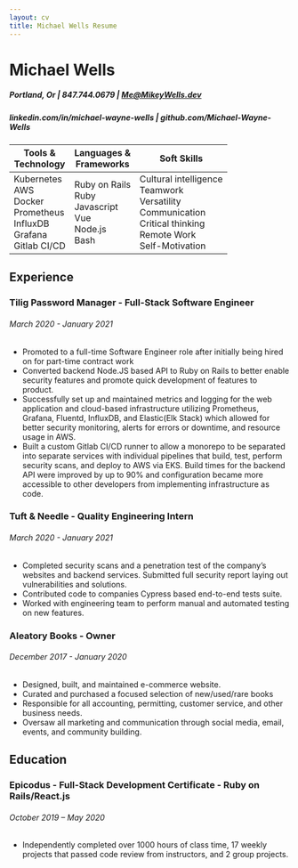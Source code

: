 ```yaml
---
layout: cv
title: Michael Wells Resume
---
```

# Michael Wells
##### Portland, Or | 847.744.0679 | Me@MikeyWells.dev
##### linkedin.com/in/michael-wayne-wells | github.com/Michael-Wayne-Wells

| Tools & <br>Technology| Languages &<br> Frameworks | Soft Skills |
| --- | --- | --- |
| Kubernetes<br>AWS<br>Docker<br>Prometheus<br>InfluxDB<br>Grafana<br>Gitlab CI/CD | Ruby on Rails<br>Ruby<br>Javascript<br>Vue<br>Node.js<br>Bash<br> | Cultural intelligence<br>Teamwork<br>Versatility<br>Communication<br>Critical thinking<br>Remote Work<br>Self-Motivation |

## Experience
### Tilig Password Manager - Full-Stack Software Engineer
###### March 2020 - January 2021
- Promoted to a full-time Software Engineer role after initially being hired on for part-time contract work
- Converted backend Node.JS based API to Ruby on Rails to better enable security features and promote quick development of features to product.
- Successfully set up and maintained metrics and logging for the web application and cloud-based infrastructure utilizing Prometheus, Grafana, Fluentd, InfluxDB, and Elastic(Elk Stack) which allowed for better security monitoring, alerts for errors or downtime, and resource usage in AWS. 
- Built a custom Gitlab CI/CD runner to allow a monorepo to be separated into separate services with individual pipelines that build, test, perform security scans, and deploy to AWS via EKS. Build times for the backend API were improved by up to 90% and configuration became more accessible to other developers from implementing infrastructure as code.

### Tuft & Needle - Quality Engineering Intern
###### March 2020 - January 2021
- Completed security scans and a penetration test of the company’s websites and backend services. Submitted full security report laying out vulnerabilities and solutions.
- Contributed code to companies Cypress based end-to-end tests suite.
- Worked with engineering team to perform manual and automated testing on new features.

### Aleatory Books - Owner
###### December 2017 - January 2020
- Designed, built, and maintained e-commerce website.
- Curated and purchased a focused selection of new/used/rare books
- Responsible for all accounting, permitting, customer service, and other business needs.
- Oversaw all marketing and communication through social media, email, events, and community building.
  
## Education
### Epicodus - Full-Stack Development Certificate - Ruby on Rails/React.js
###### October 2019 – May 2020
- Independently completed over 1000 hours of class time, 17 weekly projects that passed code review from instructors, and 2 group projects.


